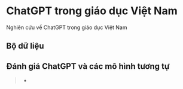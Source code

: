 # ChatGPT trong giáo dục Việt Nam
Nghiên cứu về ChatGPT trong giáo dục Việt Nam

## Bộ dữ liệu 

## Đánh giá ChatGPT và các mô hình tương tự
> * 

